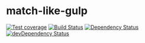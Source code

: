 match-like-gulp
===

[![Test coverage](https://img.shields.io/coveralls/koajs/cash.svg?style=flat-square)](https://coveralls.io/r/koajs/cash?branch=master)
[![Build Status](https://travis-ci.org/LingyuCoder/match-like-gulp.png)](https://travis-ci.org/LingyuCoder/match-like-gulp)
[![Dependency Status](https://david-dm.org/LingyuCoder/match-like-gulp.svg)](https://david-dm.org/LingyuCoder/match-like-gulp)
[![devDependency Status](https://david-dm.org/LingyuCoder/match-like-gulp/dev-status.svg)](https://david-dm.org/LingyuCoder/match-like-gulp#info=devDependencies)
